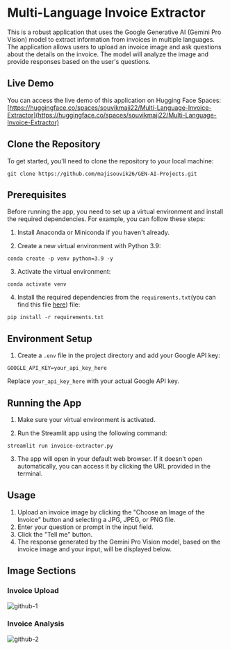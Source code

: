# Multi-Language Invoice Extractor

This is a robust application that uses the Google Generative AI (Gemini Pro Vision) model to extract information from invoices in multiple languages. The application allows users to upload an invoice image and ask questions about the details on the invoice. The model will analyze the image and provide responses based on the user's questions.

## Live Demo

You can access the live demo of this application on Hugging Face Spaces: [https://huggingface.co/spaces/souvikmaji22/Multi-Language-Invoice-Extractor](https://huggingface.co/spaces/souvikmaji22/Multi-Language-Invoice-Extractor)

## Clone the Repository

To get started, you'll need to clone the repository to your local machine:

```
git clone https://github.com/majisouvik26/GEN-AI-Projects.git
```

## Prerequisites

Before running the app, you need to set up a virtual environment and install the required dependencies. For example, you can follow these steps:

1. Install Anaconda or Miniconda if you haven't already.

2. Create a new virtual environment with Python 3.9:

```
conda create -p venv python=3.9 -y
```

3. Activate the virtual environment:

```
conda activate venv
```

4. Install the required dependencies from the `requirements.txt`(you can find this file [here]([https://huggingface.co/spaces/souvikmaji22/lfw_face_recognition](https://github.com/majisouvik26/GEN-AI-Projects/blob/main/requirements.txt))) file:

```
pip install -r requirements.txt
```

## Environment Setup

1. Create a `.env` file in the project directory and add your Google API key:

```
GOOGLE_API_KEY=your_api_key_here
```

Replace `your_api_key_here` with your actual Google API key.

## Running the App

1. Make sure your virtual environment is activated.

2. Run the Streamlit app using the following command:

```
streamlit run invoice-extractor.py
```

3. The app will open in your default web browser. If it doesn't open automatically, you can access it by clicking the URL provided in the terminal.

## Usage

1. Upload an invoice image by clicking the "Choose an Image of the Invoice" button and selecting a JPG, JPEG, or PNG file.
2. Enter your question or prompt in the input field.
3. Click the "Tell me" button.
4. The response generated by the Gemini Pro Vision model, based on the invoice image and your input, will be displayed below.

## Image Sections

### Invoice Upload
![github-1](https://github.com/majisouvik26/GEN-AI-Projects/assets/153885959/d9b186bc-395e-4938-a9b7-e70017a5e483)

### Invoice Analysis
![github-2](https://github.com/majisouvik26/GEN-AI-Projects/assets/153885959/18f63d42-31f9-4892-87f8-fedb71907370)


